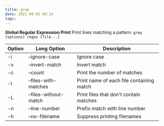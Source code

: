 ```yaml
---
title: grep
date: 2021-09-05 08:14
tags:
---
```


**Global Regular Expression Print** Print lines matching a pattern:
`grep [options] regex [file...]`

| **Option** | **Long Option**      | **Description**                          |
| ---------- | -------------------- | ---------------------------------------- |
| \-i        | –ignore-case         | Ignore case                              |
| \-v        | –invert-match        | Invert match                             |
| \-c        | –count               | Print the number of matches              |
| \-l        | –files-with-matches  | Print name of each file containing match |
| \-L        | –files-without-match | Print files that don't contain matches   |
| \-n        | –line-number         | Prefix match with line number            |
| \-h        | –no-filename         | Suppress printing filenames              |
